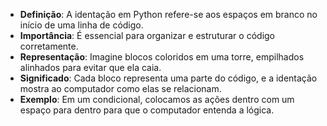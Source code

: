 - **Definição**: A identação em Python refere-se aos espaços em branco no início de uma linha de código.
- **Importância**: É essencial para organizar e estruturar o código corretamente.
- **Representação**: Imagine blocos coloridos em uma torre, empilhados alinhados para evitar que ela caia.
- **Significado**: Cada bloco representa uma parte do código, e a identação mostra ao computador como elas se relacionam.
- **Exemplo**: Em um condicional, colocamos as ações dentro com um espaço para dentro para que o computador entenda a lógica.